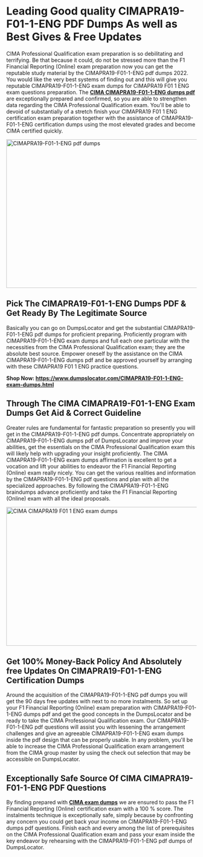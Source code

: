 <h1><strong>Leading Good quality CIMAPRA19-F01-1-ENG PDF Dumps As well as Best Gives &amp; Free Updates</strong></h1>
<p>CIMA Professional Qualification exam preparation is so debilitating and terrifying. Be that because it could, do not be stressed more than the F1 Financial Reporting (Online) exam preparation now you can get the reputable study material by the CIMAPRA19-F01-1-ENG pdf dumps 2022. You would like the very best systems of finding out and this will give you reputable CIMAPRA19-F01-1-ENG exam dumps for CIMAPRA19 F01 1 ENG exam questions preparation. The <strong><a href="https://www.dumpslocator.com/CIMAPRA19-F01-1-ENG-exam-dumps.html">CIMA CIMAPRA19-F01-1-ENG dumps pdf</a></strong> are exceptionally prepared and confirmed, so you are able to strengthen data regarding the CIMA Professional Qualification exam. You'll be able to devoid of substantially of a stretch finish your CIMAPRA19 F01 1 ENG certification exam preparation together with the assistance of CIMAPRA19-F01-1-ENG certification dumps using the most elevated grades and become CIMA certified quickly.</p>
<p><img src="https://i.ibb.co/SKhFh8d/Pastel-Purple-Computer-UI-Class-Syllabus-Education-Presentation.png" alt="CIMAPRA19-F01-1-ENG pdf dumps" width="700" height="393" /></p>
<h2><strong>Pick The CIMAPRA19-F01-1-ENG Dumps PDF &amp; Get Ready By The Legitimate Source</strong></h2>
<p>Basically you can go on DumpsLocator and get the substantial CIMAPRA19-F01-1-ENG pdf dumps for proficient preparing. Proficiently program with CIMAPRA19-F01-1-ENG exam dumps and full each one particular with the necessities from the CIMA Professional Qualification exam; they are the absolute best source. Empower oneself by the assistance on the CIMA CIMAPRA19-F01-1-ENG dumps pdf and be approved yourself by arranging with these CIMAPRA19 F01 1 ENG practice questions.</p>
<p><strong>Shop Now: <a href="https://www.dumpslocator.com/CIMAPRA19-F01-1-ENG-exam-dumps.html">https://www.dumpslocator.com/CIMAPRA19-F01-1-ENG-exam-dumps.html</a></strong></p>
<h2><strong>Through The CIMA CIMAPRA19-F01-1-ENG Exam Dumps Get Aid &amp; Correct Guideline</strong></h2>
<p>Greater rules are fundamental for fantastic preparation so presently you will get in the CIMAPRA19-F01-1-ENG pdf dumps. Concentrate appropriately on CIMAPRA19-F01-1-ENG dumps pdf of DumpsLocator and improve your abilities, get the essentials on the CIMA Professional Qualification exam this will likely help with upgrading your insight proficiently. The CIMA CIMAPRA19-F01-1-ENG exam dumps affirmation is excellent to get a vocation and lift your abilities to endeavor the F1 Financial Reporting (Online) exam really nicely. You can get the various realities and information by the CIMAPRA19-F01-1-ENG pdf questions and plan with all the specialized approaches. By following the CIMAPRA19-F01-1-ENG braindumps advance proficiently and take the F1 Financial Reporting (Online) exam with all the ideal proposals.</p>
<p><a href="https://www.dumpslocator.com/CIMAPRA19-F01-1-ENG-exam-dumps.html"><img src="https://i.ibb.co/NtZbgjG/Blue-and-White-Medical-Dental-Clinic-Facebook-Ad.png" alt="CIMA CIMAPRA19 F01 1 ENG exam dumps" width="700" height="367" /></a></p>
<h2><strong>Get 100% Money-Back Policy And Absolutely free Updates On CIMAPRA19-F01-1-ENG Certification Dumps</strong></h2>
<p>Around the acquisition of the CIMAPRA19-F01-1-ENG pdf dumps you will get the 90 days free updates with next to no more instalments. So set up your F1 Financial Reporting (Online) exam preparation with CIMAPRA19-F01-1-ENG dumps pdf and get the good concepts in the DumpsLocator and be ready to take the CIMA Professional Qualification exam. Our CIMAPRA19-F01-1-ENG pdf questions will assist you with lessening the arrangement challenges and give an agreeable CIMAPRA19-F01-1-ENG exam dumps inside the pdf design that can be properly usable. In any problem, you'll be able to increase the CIMA Professional Qualification exam arrangement from the CIMA group master by using the check out selection that may be accessible on DumpsLocator.</p>
<h2><strong>Exceptionally Safe Source Of CIMA CIMAPRA19-F01-1-ENG PDF Questions</strong></h2>
<p>By finding prepared with <strong><a href="https://www.dumpslocator.com/cima-exams.html">CIMA exam dumps</a></strong> we are ensured to pass the F1 Financial Reporting (Online) certification exam with a 100 % score. The instalments technique is exceptionally safe, simply because by confronting any concern you could get back your income on CIMAPRA19-F01-1-ENG dumps pdf questions. Finish each and every among the list of prerequisites on the CIMA Professional Qualification exam and pass your exam inside the key endeavor by rehearsing with the CIMAPRA19-F01-1-ENG pdf dumps of DumpsLocator.</p>
